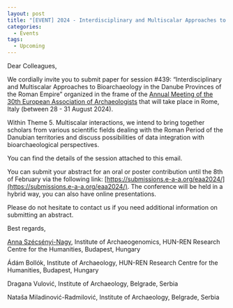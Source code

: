 ```yaml
---
layout: post
title: "[EVENT] 2024 - Interdisciplinary and Multiscalar Approaches to Bioarchaeology in the Danube Provinces of the Roman Empire (EAA Session)"
categories:
  - Events
tags:
  - Upcoming
---
```


Dear Colleagues,

We cordially invite you to submit paper for session #439: “Interdisciplinary and Multiscalar Approaches to Bioarchaeology in the Danube Provinces of the Roman Empire” organized in the frame of the [Annual Meeting of the 30th European Association of Archaeologists](https://www.e-a-a.org/EAA2024/Programme.aspx?WebsiteKey=20b5538d-68f8-4056-9596-1ae1ce0ead47&hkey=fe6595a9-39e9-47f1-8159-520091f89dfa&Program=3#Program) that will take place in Rome, Italy (between 28 - 31 August 2024).

Within Theme 5. Multiscalar interactions, we intend to bring together scholars from various scientific fields dealing with the Roman Period of the Danubian territories and discuss possibilities of data integration with bioarchaeological perspectives.

You can find the details of the session attached to this email.

You can submit your abstract for an oral or poster contribution until the 8th of February via the following link: [https://submissions.e-a-a.org/eaa2024/](https://submissions.e-a-a.org/eaa2024/). The conference will be held in a hybrid way, you can also have online presentations.

Please do not hesitate to contact us if you need additional information on submitting an abstract.

Best regards,
 
[Anna Szécsényi-Nagy](Szecsenyi-Nagy.Anna@ABTK.HU), Institute of Archaeogenomics, HUN-REN Research Centre for the Humanities, Budapest, Hungary

Ádám Bollók, Institute of Archaeology, HUN-REN Research Centre for the Humanities, Budapest, Hungary

Dragana Vulović, Institute of Archaeology, Belgrade, Serbia

Nataša Miladinović-Radmilović, Institute of Archaeology, Belgrade, Serbia

 
